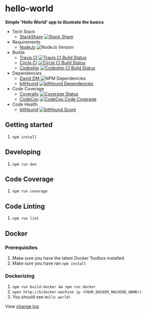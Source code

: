 # hello-world
**Simple 'Hello World' app to illustrate the basics**

* Tech Stack
  * [StackShare](https://stackshare.io) [![Stack Share](http://img.shields.io/badge/tech-stack-0690fa.svg?style=flat)](http://stackshare.io/n8io/utopias)
* Requirements
  * [NodeJs](https://nodejs.org) ![NodeJs Version](http://img.shields.io/badge/node-^4.2-blue.svg)
* Builds
  * [Travis CI](https://travis-ci.org) [![Travis CI Build Status](https://img.shields.io/travis/utopias/hello-world/develop.svg)](https://travis-ci.org/utopias/hello-world)
  * [Circle CI](https://circleci.com) [![Circle CI Build Status](https://img.shields.io/circleci/project/utopias/hello-world/develop.svg)](https://circleci.com/gh/utopias/hello-world/tree/develop)
  * [Codeship](https://codeship.com) [![Codeship CI Build Status](https://img.shields.io/codeship/b4e0cfb0-6f89-0133-5997-368ef2487360/develop.svg)](https://codeship.com/projects/116268)
* Dependencies
  * [David DM](https://david-dm.org) ![NPM Dependencies](https://david-dm.org/utopias/hello-world/develop.svg)
  * [bitHound](https://bithound.io) [![bitHound Dependencies](https://www.bithound.io/github/utopias/hello-world/badges/dependencies.svg)](https://www.bithound.io/github/utopias/hello-world/develop/dependencies/npm)
* Code Coverage
  * [Coveralls](https://coveralls.io) [![Coverage Status](https://img.shields.io/coveralls/utopias/hello-world/develop.svg)](https://coveralls.io/github/utopias/hello-world?branch=develop)
  * [CodeCov](https://codecov.io) [![CodeCov Code Coverage](https://img.shields.io/codecov/c/github/utopias/hello-world/develop.svg)](https://codecov.io/github/utopias/hello-world?branch=develop)
* Code Health
  * [bitHound](https://bithound.io) [![bitHound Score](https://www.bithound.io/github/utopias/hello-world/badges/score.svg)](https://www.bithound.io/github/utopias/hello-world)


## Getting started
1. `npm install`

## Developing
1. `npm run dev`

## Code Coverage
1. `npm run coverage`

## Code Linting
1. `npm run lint`

## Docker

### Prerequisites
1. Make sure you have the latest Docker Toolbox installed.
1. Make sure you have ran `npm install`

### Dockerizing
1. `npm run build:docker && npm run docker`
1. `open http://$(docker-machine ip <YOUR_DOCKER_MACHINE_NAME>)`
1. You should see `Hello world!`

View [change log](CHANGELOG.md)
